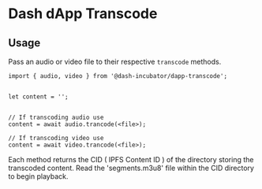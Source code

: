 # Dash dApp Transcode

## Usage
Pass an audio or video file to their respective `transcode` methods.

```
import { audio, video } from '@dash-incubator/dapp-transcode';


let content = '';


// If transcoding audio use
content = await audio.trancode(<file>);

// If transcoding video use
content = await video.trancode(<file>);
```

Each method returns the CID ( IPFS Content ID ) of the directory storing the transcoded content.
Read the 'segments.m3u8' file within the CID directory to begin playback.
